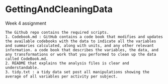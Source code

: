 # GettingAndCleaningData
Week 4 assignment

    The Github repo contains the required scripts.
    1. Codebook.md : GitHub contains a code book that modifies and updates the available codebooks with the data to indicate all the variables and summaries calculated, along with units, and any other relevant information. a code book that describes the variables, the data, and any transformations or work that you performed to clean up the data called CodeBook.md.
    2. README that explains the analysis files is clear and understandable.  
	3. tidy.txt : a tidy data set post all manipulations showing the average of all variables per activity per subject.